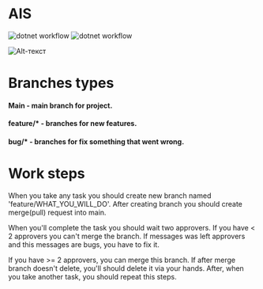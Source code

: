 # AIS
![dotnet workflow](https://github.com/nantonov/AIS/actions/workflows/dotnet.yml/badge.svg)
![dotnet workflow](https://github.com/nantonov/AIS/actions/workflows/codeql-analysis.yml/badge.svg)

![Alt-текст](https://bitworks.software/assets/img/2018-12-11/Feature.png "Gitflow")

# Branches types

#### Main - main branch for project.
#### feature/* - branches for new features.
#### bug/* - branches for fix something that went wrong.

# Work steps

When you take any task you should create new branch named 'feature/WHAT_YOU_WILL_DO'.
After creating branch you should create merge(pull) request into main.

When you'll complete the task you should wait two approvers. If you have < 2 approvers you can't merge the branch.
If messages was left approvers and this messages are bugs, you have to fix it.

If you have >= 2 approvers, you can merge this branch. If after merge branch doesn't delete, you'll should delete it via your hands.
After, when you take another task, you should repeat this steps.
